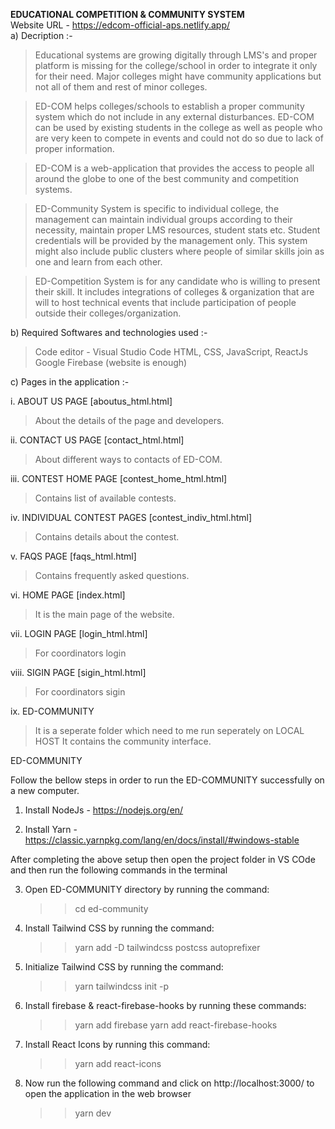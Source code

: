 

<b>EDUCATIONAL COMPETITION & COMMUNITY SYSTEM</b><br>
Website URL - https://edcom-official-aps.netlify.app/ <br>
a) Decription :-
> Educational systems are growing digitally through LMS's and proper platform is 
missing for the college/school in order to integrate it only for their need. Major 
colleges might have community applications but not all of them and rest of 
minor colleges. 

> ED-COM helps colleges/schools to establish a proper community system which 
do not include in any external disturbances. ED-COM can be used by existing 
students in the college as well as people who are very keen to compete in 
events and could not do so due to lack of proper information. 

> ED-COM is a web-application that provides the access to people all around the 
globe to one of the best community and competition systems.

> ED-Community System is specific to individual college, the management can 
maintain individual groups according to their necessity, maintain proper LMS 
resources, student stats etc. Student credentials will be provided by the 
management only. This system might also include public clusters where 
people of similar skills join as one and learn from each other. 

> ED-Competition System is for any candidate who is willing to present their skill. 
It includes integrations of colleges & organization that are will to host technical 
events that include participation of people outside their colleges/organization.

b) Required Softwares and technologies used :-
> Code editor - Visual Studio Code
> HTML, CSS, JavaScript, ReactJs
> Google Firebase (website is enough)

c) Pages in the application :-

i. ABOUT US PAGE [aboutus_html.html]
> About the details of the page and developers.

ii. CONTACT US PAGE [contact_html.html]
> About different ways to contacts of ED-COM.

iii. CONTEST HOME PAGE [contest_home_html.html]
> Contains list of available contests.

iv. INDIVIDUAL CONTEST PAGES [contest_indiv_html.html]
> Contains details about the contest.

v. FAQS PAGE [faqs_html.html]
> Contains frequently asked questions.

vi. HOME PAGE [index.html]
> It is the main page of the website.

vii. LOGIN PAGE [login_html.html]
> For coordinators login

viii. SIGIN PAGE [sigin_html.html]
> For coordinators sigin

ix. ED-COMMUNITY
> It is a seperate folder which need to me run seperately on LOCAL HOST
> It contains the community interface.



ED-COMMUNITY 

Follow the bellow steps in order to run the ED-COMMUNITY successfully on a new computer.

1. Install NodeJs - https://nodejs.org/en/

2. Install Yarn - https://classic.yarnpkg.com/lang/en/docs/install/#windows-stable

After completing the above setup then open the project folder in VS COde and then run the following commands in the terminal

3. Open ED-COMMUNITY directory by running the command:
   >> cd ed-community

4. Install Tailwind CSS by running the command:
   >> yarn add -D tailwindcss postcss autoprefixer

5. Initialize Tailwind CSS  by running the command:
   >> yarn tailwindcss init -p

6. Install firebase & react-firebase-hooks by running these commands:
   >> yarn add firebase
   >> yarn add react-firebase-hooks

7. Install React Icons by running this command:
   >> yarn add react-icons

8. Now run the following command and click on http://localhost:3000/ to open the application in the web browser
   >> yarn dev
